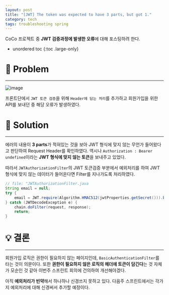 ```yaml
---
layout: post
title: "[JWT] The token was expected to have 3 parts, but got 1."
category: tech
tags: troubleshooting spring
---
```


CoCo 프로젝트 중 **JWT 검증과정에 발생한 오류**에 대해 포스팅하려 한다.

* unordered toc
{:toc .large-only}

# 👿 Problem
***

![image](https://user-images.githubusercontent.com/44282342/174126659-d8d479ed-94e5-435b-9f67-da03f22d36f6.png)

프론트단에서 `JWT 토큰 검증`을 위해 `Header에 담는 처리`를 추가하고 회원가입을 위한 API를 보내던 중 해당 오류가 발생하였다.


# 👼 Solution
***

에러의 내용이 **3 parts**가 적혀있는 것을 보아 JWT 형식에 맞지 않는 무언가 들어왔다고 판단하여 Request Header를 확인하였다. 역시나 `Authorization : Bearer undefined`이라는 **JWT 형식에 맞지 않는 토큰**을 보내주고 있었다.

따라서 `JWTAuthorizationFilter`의 JWT 토큰검증 부분에서 예외처리를 하여 JWT 형식에 맞지 않는 데이터가 들어온다면 Filter를 지나가도록 처리하였다.

```java
// file: "JWTAuthorizationFilter.java
String email = null;
try {
    email = JWT.require(Algorithm.HMAC512(jwtProperties.getSecret())).build().verify(jwtToken).getClaim("email").asString();
} catch (JWTDecodeException e) {
    chain.doFilter(request, response);
    return;
}
```

# 💡 결론
***

회원가입 로직은 권한이 필요하지 않는 페이지인데, `BasicAuthenticationFilter`를 타는 것이 의문이다. 또한 **권한이 필요하지 않은 로직의 헤더에 토큰이 담긴다**는 것 자체가 모순인 것 같아 이번주 스프린트 회의에 건의하여 개선해야겠다.

아직 **예외처리가 빈약**해서 하나하나 신경쓰지 못하고 있다. 다음주 스프린트에서는 각가지 예외처리에 대해 신경써서 추가할 예정이다.
